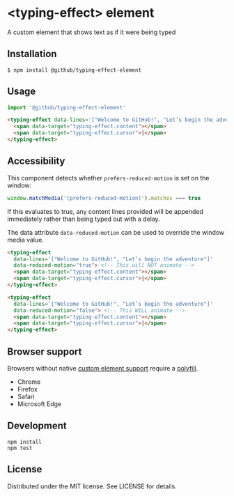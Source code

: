 # &lt;typing-effect&gt; element

A custom element that shows text as if it were being typed

## Installation

```
$ npm install @github/typing-effect-element
```

## Usage

```js
import '@github/typing-effect-element'
```

```html
<typing-effect data-lines='["Welcome to GitHub!", "Let’s begin the adventure"]'>
  <span data-target="typing-effect.content"></span>
  <span data-target="typing-effect.cursor">|</span>
</typing-effect>
```

## Accessibility

This component detects whether `prefers-reduced-motion` is set on the window:

```js
window.matchMedia('(prefers-reduced-motion)').matches === true
```

If this evaluates to true, any content lines provided will be appended immediately rather than being typed out with a delay.

The data attribute `data-reduced-motion` can be used to override the window media value.

```html
<typing-effect
  data-lines='["Welcome to GitHub!", "Let’s begin the adventure"]'
  data-reduced-motion="true"> <!-- This will NOT animate -->
  <span data-target="typing-effect.content"></span>
  <span data-target="typing-effect.cursor">|</span>
</typing-effect>

<typing-effect
  data-lines='["Welcome to GitHub!", "Let’s begin the adventure"]'
  data-reduced-motion="false"> <!-- This WILL animate -->
  <span data-target="typing-effect.content"></span>
  <span data-target="typing-effect.cursor">|</span>
</typing-effect>
```

## Browser support

Browsers without native [custom element support][support] require a [polyfill][].

- Chrome
- Firefox
- Safari
- Microsoft Edge

[support]: https://caniuse.com/#feat=custom-elementsv1
[polyfill]: https://github.com/webcomponents/custom-elements

## Development

```
npm install
npm test
```

## License

Distributed under the MIT license. See LICENSE for details.
